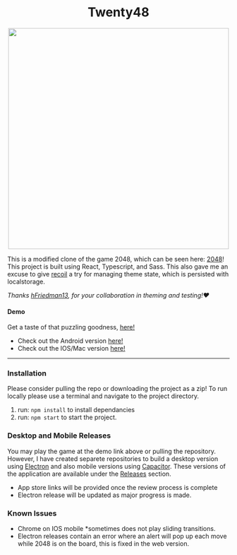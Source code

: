 <h1 align="center">Twenty48</h1>
<p align="center">
<img align="center" src="./assets/twenty48.gif" height="500px" width="500px" />
</p>


This is a modified clone of the game 2048, which can be seen here: [2048](https://2048game.com/)! This project is built using React, Typescript, and Sass. This also gave me an excuse to give [recoil](https://github.com/facebookexperimental/Recoil) a try for managing theme state, which is persisted with localstorage.

*Thanks [hFriedman13](https://github.com/Hfriedman13), for your collaboration in theming and testing!:heart:*

#### Demo
Get a taste of that puzzling goodness, [here!](https://cgado12.github.io/Twenty48/)
- Check out the Android version [here!](https://play.google.com/store/apps/details?id=com.csalgado.twentyfortyeight)
- Check out the IOS/Mac version [here!](https://apps.apple.com/us/app/twenty48-multi-theme/id1582738026)
- - - - 

### Installation
Please consider pulling the repo or downloading the project as a zip! To run locally please use a terminal and navigate to the project directory.

1) run: `npm install` to install dependancies
2) run: `npm start` to start the project.

### Desktop and Mobile Releases
You may play the game at the demo link above or pulling the repository. However, I have created separete repositories to build a desktop version using [Electron](https://github.com/electron/electron) and also mobile versions using [Capacitor](https://github.com/ionic-team/capacitor). These versions of the application are available under the [Releases](https://github.com/cgado12/Twenty48/releases) section.
- App store links will be provided once the review process is complete
- Electron release will be updated as major progress is made.

### Known Issues
- Chrome on IOS mobile *sometimes does not play sliding transitions.
- Electron releases contain an error where an alert will pop up each move while 2048 is on the board, this is fixed in the web version.
